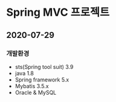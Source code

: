 # Spring MVC 프로젝트


## 2020-07-29

### 개발환경
* sts(Spring tool suit) 3.9
* java 1.8
* Spring framework 5.x
* Mybatis 3.5.x
* Oracle & MySQL